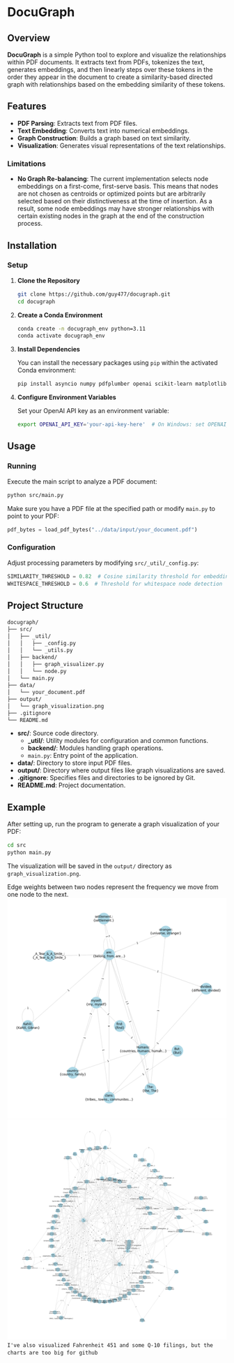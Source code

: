 # DocuGraph

## Overview

**DocuGraph** is a simple Python tool to explore and visualize the relationships within PDF documents. It extracts text from PDFs, tokenizes the text, generates embeddings, and then linearly steps over these tokens in the order they appear in the document to create a similarity-based directed graph with relationships based on the embedding similarity of these tokens.

## Features

- **PDF Parsing**: Extracts text from PDF files.
- **Text Embedding**: Converts text into numerical embeddings.
- **Graph Construction**: Builds a graph based on text similarity.
- **Visualization**: Generates visual representations of the text relationships.

### Limitations

- **No Graph Re-balancing**: The current implementation selects node embeddings on a first-come, first-serve basis. This means that nodes are not chosen as centroids or optimized points but are arbitrarily selected based on their distinctiveness at the time of insertion. As a result, some node embeddings may have stronger relationships with certain existing nodes in the graph at the end of the construction process.

## Installation

### Setup

1. **Clone the Repository**

    ```bash
    git clone https://github.com/guy477/docugraph.git
    cd docugraph
    ```

2. **Create a Conda Environment**

    ```bash
    conda create -n docugraph_env python=3.11
    conda activate docugraph_env
    ```

3. **Install Dependencies**

    You can install the necessary packages using `pip` within the activated Conda environment:

    ```bash
    pip install asyncio numpy pdfplumber openai scikit-learn matplotlib networkx pygraphviz
    ```

4. **Configure Environment Variables**

    Set your OpenAI API key as an environment variable:

    ```bash
    export OPENAI_API_KEY='your-api-key-here'  # On Windows: set OPENAI_API_KEY=your-api-key-here
    ```

## Usage

### Running

Execute the main script to analyze a PDF document:

```bash
python src/main.py
```

Make sure you have a PDF file at the specified path or modify `main.py` to point to your PDF:

```python
pdf_bytes = load_pdf_bytes("../data/input/your_document.pdf")
```

### Configuration

Adjust processing parameters by modifying `src/_util/_config.py`:

```python
SIMILARITY_THRESHOLD = 0.82  # Cosine similarity threshold for embeddings
WHITESPACE_THRESHOLD = 0.6  # Threshold for whitespace node detection
```

## Project Structure

```plaintext
docugraph/
├── src/
│   ├── _util/
│   │   ├── _config.py
│   │   └── _utils.py
│   ├── backend/
│   │   ├── graph_visualizer.py
│   │   └── node.py
│   └── main.py
├── data/
│   └── your_document.pdf
├── output/
│   └── graph_visualization.png
├── .gitignore
└── README.md
```

- **src/**: Source code directory.
  - **_util/**: Utility modules for configuration and common functions.
  - **backend/**: Modules handling graph operations.
  - `main.py`: Entry point of the application.
- **data/**: Directory to store input PDF files.
- **output/**: Directory where output files like graph visualizations are saved.
- **.gitignore**: Specifies files and directories to be ignored by Git.
- **README.md**: Project documentation.
## Example

After setting up, run the program to generate a graph visualization of your PDF:

```bash
cd src
python main.py
```

The visualization will be saved in the `output/` directory as `graph_visualization.png`.

Edge weights between two nodes represent the frequency we move from one node to the next.
![see `examples/data/poem.pdf`](examples/outputs/graph_visualization_poem.png)
![see `examples/data/resume.pdf`](examples/outputs/graph_visualization_resume.png)
`I've also visualized Fahrenheit 451 and some Q-10 filings, but the charts are too big for github`